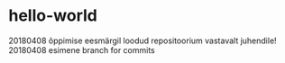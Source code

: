 # hello-world
20180408 õppimise eesmärgil loodud repositoorium vastavalt juhendile!
20180408 esimene branch for commits
